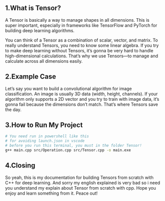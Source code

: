 ## 1.What is Tensor?

A Tensor is basically a way to manage shapes in all dimensions. This is super important, especially in frameworks like TensorFlow and PyTorch for building deep learning algorithms.

You can think of a Tensor as a combination of scalar, vector, and matrix. To really understand Tensors, you need to know some linear algebra. If you try to make deep learning without Tensors, it’s gonna be very hard to handle high-dimensional calculations. That’s why we use Tensors—to manage and calculate across all dimensions easily.

## 2.Example Case

Let’s say you want to build a convolutional algorithm for image classification. An image is usually 3D data (width, height, channels). If your algorithm only supports a 2D vector and you try to train with image data, it’s gonna fail because the dimensions don’t match. That’s where Tensors save the day.

## 3.How to Run My Project
```bash
# You need run in powershell like this
# for avoiding launch.json in vscode 
# before you run this terminal, you must in the folder Tensor!
g++ main.cpp src/Operation.cpp src/Tensor.cpp -o main.exe
```

## 4.Closing
So yeah, this is my documentation for building Tensors from scratch with C++ for deep learning. And sorry my english explained is very bad so i need you understand my explain about Tensor from scratch with cpp. Hope you enjoy and learn something from it. Peace out! 